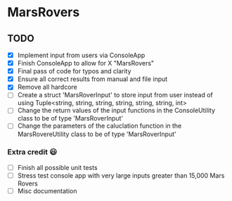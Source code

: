 # MarsRovers
## TODO
- [x] Implement input from users via ConsoleApp
- [x] Finish ConsoleApp to allow for X "MarsRovers"
- [x] Final pass of code for typos and clarity
- [x] Ensure all correct results from manual and file input
- [x] Remove all hardcore
- [ ] Create a struct 'MarsRoverInput' to store input from user instead of using Tuple<string, string, string, string, string, string, int> 
- [ ] Change the return values of the input functions in the ConsoleUtility class to be of type 'MarsRoverInput' 
- [ ] Change the parameters of the caluclation function in the MarsRovereUtility class to be of type 'MarsRoverInput'
### Extra credit :smiley:
- [ ] Finish all possible unit tests
- [ ] Stress test console app with very large inputs greater than 15,000 Mars Rovers
- [ ] Misc documentation
